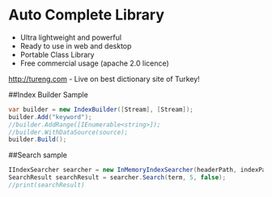 # Auto Complete Library
- Ultra lightweight and powerful
- Ready to use in web and desktop
- Portable Class Library
- Free commercial usage (apache 2.0 licence)

http://tureng.com - Live on best dictionary site of Turkey!

##Index Builder Sample
```csharp
var builder = new IndexBuilder([Stream], [Stream]);
builder.Add("keyword");
//builder.AddRange([IEnumerable<string>]);
//builder.WithDataSource(source);
builder.Build();
```

##Search sample
```csharp
IIndexSearcher searcher = new InMemoryIndexSearcher(headerPath, indexPath);
SearchResult searchResult = searcher.Search(term, 5, false);
//print(searchResult)
```
